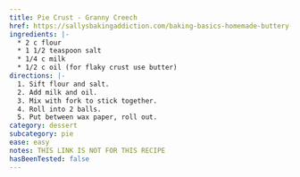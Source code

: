 ```yaml
---
title: Pie Crust - Granny Creech
href: https://sallysbakingaddiction.com/baking-basics-homemade-buttery-flaky-pie-crust/
ingredients: |-
  * 2 c flour
  * 1 1/2 teaspoon salt
  * 1/4 c milk
  * 1/2 c oil (for flaky crust use butter)
directions: |-
  1. Sift flour and salt.
  2. Add milk and oil.
  3. Mix with fork to stick together.
  4. Roll into 2 balls.
  5. Put between wax paper, roll out.
category: dessert
subcategory: pie
ease: easy
notes: THIS LINK IS NOT FOR THIS RECIPE
hasBeenTested: false
---
```

